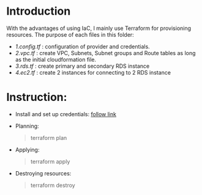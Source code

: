 # Introduction
With the advantages of using IaC, I mainly use Terraform for provisioning resources. The purpose of each files in this folder:
- *1.config.tf* : configuration of provider and credentials.
- *2.vpc.tf* : create VPC, Subnets, Subnet groups and Route tables as long as the initial cloudformation file.
- *3.rds.tf* : create primary and secondary RDS instance
- *4.ec2.tf* : create 2 instances for connecting to 2 RDS instance

# Instruction:
- Install and set up credentials: [follow link](https://developer.hashicorp.com/terraform/tutorials/aws-get-started/install-cli)

- Planning:
  > terraform plan

- Applying: 
  > terraform apply

- Destroying resources:
  > terraform destroy


